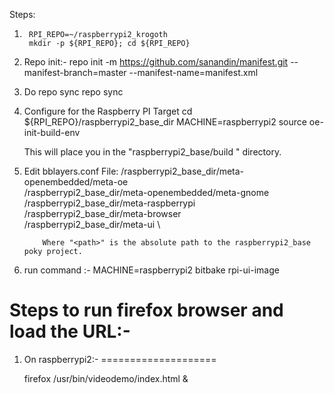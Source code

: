 Steps:

1.      RPI_REPO=~/raspberrypi2_krogoth 
        mkdir -p ${RPI_REPO}; cd ${RPI_REPO}

2. Repo init:-
        repo init  -m  https://github.com/sanandin/manifest.git  --manifest-branch=master --manifest-name=manifest.xml
  
3. Do repo sync
        repo sync

4. Configure for the Raspberry PI Target
        cd ${RPI_REPO}/raspberrypi2_base_dir
        MACHINE=raspberrypi2 source oe-init-build-env

   This will place you in the "raspberrypi2_base/build " directory.

5. Edit bblayers.conf File:
        <path>/raspberrypi2_base_dir/meta-openembedded/meta-oe  \
        <path>/raspberrypi2_base_dir/meta-openembedded/meta-gnome  \
        <path>/raspberrypi2_base_dir/meta-raspberrypi \
        <path>/raspberrypi2_base_dir/meta-browser \
        <path>/raspberrypi2_base_dir/meta-ui \

           Where "<path>" is the absolute path to the raspberrypi2_base poky project.

7. run command :- MACHINE=raspberrypi2 bitbake rpi-ui-image
        


Steps to run firefox browser and load the URL:-
===============================================

1. On raspberrypi2:-
====================

   firefox /usr/bin/videodemo/index.html &

 


